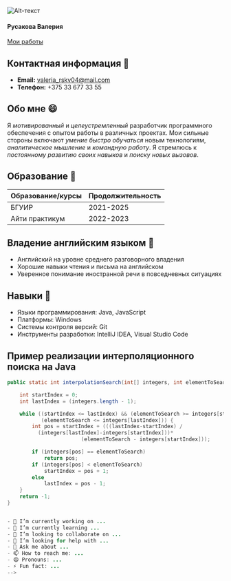 ![Alt-текст](https://images.unsplash.com/photo-1504805572947-34fad45aed93?q=80&w=1770&auto=format&fit=crop&ixlib=rb-4.0.3&ixid=M3wxMjA3fDB8MHxwaG90by1wYWdlfHx8fGVufDB8fHx8fA%3D%3D)

#### Русакова Валерия
[Мои работы](https://legendary-baklava-3861d3.netlify.app)

## Контактная информация 👯
- **Email:** valeria_rskv04@mail.com
- **Телефон:** +375 33 677 33 55

## Обо мне 😄
Я _мотивированный_ и _целеустремленный_ разработчик программного обеспечения с опытом работы в различных проектах. Мои сильные стороны включают _умение быстро обучаться_ новым технологиям, _аналитическое мышление_ и _командную работу_. Я стремлюсь к _постоянному развитию своих навыков_ и _поиску новых вызовов_.

## Образование 🔭

| Образование/курсы | Продолжительность |
| ----------- | ----------- | 
| БГУИР | 2021-2025 |
| Айти практикум | 2022-2023 |

## Владение английским языком 💬
- Английский на уровне среднего разговорного владения
- Хорошие навыки чтения и письма на английском
- Уверенное понимание иностранной речи в повседневных ситуациях

## Навыки 💬
- Языки программирования: Java, JavaScript
- Платформы: Windows
- Системы контроля версий: Git
- Инструменты разработки: IntelliJ IDEA, Visual Studio Code

<div id="langugages">
</div>

## Пример реализации интерполяционного поиска на Java
```java
public static int interpolationSearch(int[] integers, int elementToSearch) {

    int startIndex = 0;
    int lastIndex = (integers.length - 1);

    while ((startIndex <= lastIndex) && (elementToSearch >= integers[startIndex]) &&
           (elementToSearch <= integers[lastIndex])) {
        int pos = startIndex + (((lastIndex-startIndex) /
          (integers[lastIndex]-integers[startIndex]))*
                        (elementToSearch - integers[startIndex]));

        if (integers[pos] == elementToSearch)
            return pos;
        if (integers[pos] < elementToSearch)
            startIndex = pos + 1;
        else
            lastIndex = pos - 1;
    }
    return -1;
}


- 🔭 I’m currently working on ...
- 🌱 I’m currently learning ...
- 👯 I’m looking to collaborate on ...
- 🤔 I’m looking for help with ...
- 💬 Ask me about ...
- 📫 How to reach me: ...
- 😄 Pronouns: ...
- ⚡ Fun fact: ...
-->

